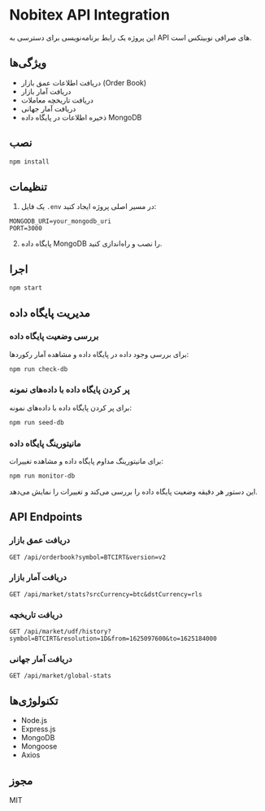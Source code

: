 # Nobitex API Integration

این پروژه یک رابط برنامه‌نویسی برای دسترسی به API های صرافی نوبیتکس است.

## ویژگی‌ها

- دریافت اطلاعات عمق بازار (Order Book)
- دریافت آمار بازار
- دریافت تاریخچه معاملات
- دریافت آمار جهانی
- ذخیره اطلاعات در پایگاه داده MongoDB

## نصب

```bash
npm install
```

## تنظیمات

1. یک فایل `.env` در مسیر اصلی پروژه ایجاد کنید:

```env
MONGODB_URI=your_mongodb_uri
PORT=3000
```

2. پایگاه داده MongoDB را نصب و راه‌اندازی کنید.

## اجرا

```bash
npm start
```

## مدیریت پایگاه داده

### بررسی وضعیت پایگاه داده

برای بررسی وجود داده در پایگاه داده و مشاهده آمار رکوردها:

```bash
npm run check-db
```

### پر کردن پایگاه داده با داده‌های نمونه

برای پر کردن پایگاه داده با داده‌های نمونه:

```bash
npm run seed-db
```

### مانیتورینگ پایگاه داده

برای مانیتورینگ مداوم پایگاه داده و مشاهده تغییرات:

```bash
npm run monitor-db
```

این دستور هر دقیقه وضعیت پایگاه داده را بررسی می‌کند و تغییرات را نمایش می‌دهد.

## API Endpoints

### دریافت عمق بازار
```
GET /api/orderbook?symbol=BTCIRT&version=v2
```

### دریافت آمار بازار
```
GET /api/market/stats?srcCurrency=btc&dstCurrency=rls
```

### دریافت تاریخچه
```
GET /api/market/udf/history?symbol=BTCIRT&resolution=1D&from=1625097600&to=1625184000
```

### دریافت آمار جهانی
```
GET /api/market/global-stats
```

## تکنولوژی‌ها

- Node.js
- Express.js
- MongoDB
- Mongoose
- Axios

## مجوز

MIT

